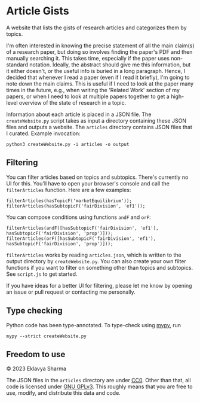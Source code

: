 # Article Gists

A website that lists the gists of research articles and categorizes them by topics.

I'm often interested in knowing the precise statement of all the main claim(s) of a research paper,
but doing so involves finding the paper's PDF and then manually searching it.
This takes time, especially if the paper uses non-standard notation.
Ideally, the abstract should give me this information, but it either doesn't,
or the useful info is buried in a long paragraph.
Hence, I decided that whenever I read a paper (even if I read it briefly),
I'm going to note down the main claims.
This is useful if I need to look at the paper many times in the future,
e.g., when writing the 'Related Work' section of my papers,
or when I need to look at multiple papers together to get a high-level overview of the state of research in a topic.

Information about each article is placed in a JSON file.
The `createWebsite.py` script takes as input a directory containing these JSON files and outputs a website.
The `articles` directory contains JSON files that I curated.
Example invocation:

    python3 createWebsite.py -i articles -o output

## Filtering

You can filter articles based on topics and subtopics.
There's currently no UI for this.
You'll have to open your browser's console and call the `filterArticles` function.
Here are a few examples:

    filterArticles(hasTopicF('marketEquilibrium'));
    filterArticles(hasSubtopicF('fairDivision', 'ef1'));

You can compose conditions using functions `andF` and `orF`:

    filterArticles(andF([hasSubtopicF('fairDivision', 'ef1'), hasSubtopicF('fairDivision', 'prop')]));
    filterArticles(orF([hasSubtopicF('fairDivision', 'ef1'), hasSubtopicF('fairDivision', 'prop')]));

`filterArticles` works by reading `articles.json`, which is written to the output directory
by `createWebsite.py`. You can also create your own filter functions if you want to filter
on something other than topics and subtopics. See `script.js` to get started.

If you have ideas for a better UI for filtering, please let me know by
opening an issue or pull request or contacting me personally.

## Type checking

Python code has been type-annotated. To type-check using [mypy](http://mypy-lang.org/), run

    mypy --strict createWebsite.py

## Freedom to use

&copy; 2023 Eklavya Sharma

The JSON files in the `articles` directory are under [CC0](https://choosealicense.com/licenses/cc0-1.0/).
Other than that, all code is licensed under [GNU GPLv3](https://choosealicense.com/licenses/gpl-3.0/).
This roughly means that you are free to use, modify, and distribute this data and code.
